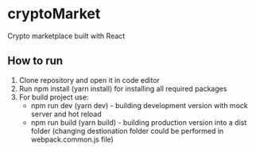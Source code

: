 # cryptoMarket
Crypto marketplace built with React  
## How to run
1. Clone repository and open it in code editor
2. Run npm install (yarn install) for installing all required packages
3. For build project use: 
   - npm run dev (yarn dev) - building development version with mock server and hot reload 
   - npm run build (yarn build) - building production version into a dist folder (changing destionation folder could 
     be performed in webpack.common.js file)
